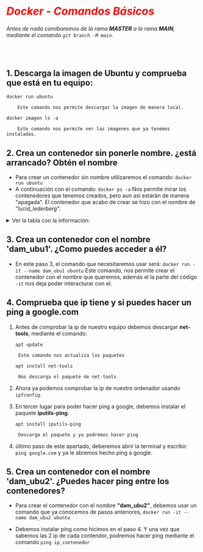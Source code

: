 # <font color="red"> ***Docker - Comandos Básicos***  </font>

###### Antes de nada camibaremos de la rama **MASTER** a la rama **MAIN**, mediante el comando `git branch -M main`.


<br>

## 1. Descarga la imagen de Ubuntu y comprueba que está en tu equipo:

`docker run ubuntu` 

        Este comando nos permite descargar la imagen de manera local.
`docker imagen ls -a`

        Este comando nos permite ver las imagenes que ya tenemos instaladas.


## 2. Crea un contenedor sin ponerle nombre. ¿está arrancado? Obtén el nombre

- Para crear un contenedor sin nombre utilizaremos el comando: `docker run ubuntu`
- A continuación con el comando: `docker ps -a` Nos permite mirar los contenedores que tenemos creados, pero aun así estarán de manera "apagada". El contenedor que acabo de crear se hizo con el nombre de *"lucid_lederberg"*.

<details><summary>Ver la tabla con la información:</summary>

|CONTAINER ID|IMAGE|COMMAND|CREATED|STATUS|PORTS|NAMES|
|------|------|------|------|------|------|------|
|8b4cb45a7762|ubuntu|"/bin/bash" |5 seconds ago|Exited (0) 4 minutes ago||lucid_lederberg|

</details>


## 3. Crea un contenedor con el nombre 'dam_ubu1'. ¿Como puedes acceder a él?
        
*   En este paso 3, el comando que necesitaremos usar será: `docker run -it --name dam_ubu1 ubuntu` Este comando, nos permite crear el contenedor con el nombre que queremos, además el la parte del código `-it` nos deja poder interacturar con el.

## 4. Comprueba que ip tiene y si puedes hacer un ping a google.com

1. Antes de comprobar la ip de nuestro equipo debemos descargar **net-tools**, mediante el comando:

    `apt update`
        
        Este comando nos actualiza los paquetes

    `apt install net-tools`

        Nos descarga el paquete de net-tools
2. Ahora ya podemos comprobar la ip de nuestro ordenador usando `ipfconfig`.
3. En tercer lugar para poder hacer ping a google, debemos instalar el paquete **iputils-ping**.

    `apt install iputils-ping`

        Descarga el paquete y ya podrémos hacer ping   


4. ültimo paso de este apartado, deberemos abrir la terminal y escribir: `ping google.com` y ya le abremos hecho ping a google.

## 5. Crea un contenedor con el nombre 'dam_ubu2'. ¿Puedes hacer ping entre los contenedores?

- Para crear el contenedor con el nombre **"dam_ubu2"**, debemos usar un comando que ya conocemos de pasos anteriores, `docker run -it --name dam_ubu2 ubuntu`

- Debemos instalar ping como hicimos en el paso 4. Y una vez que sabemos las 2 ip de cada contendor, podremos hacer ping mediante el comando `ping ip_contenedor`


